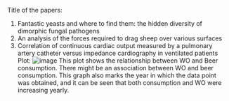Title of the papers:
1) Fantastic yeasts and where to find them: the hidden diversity of dimorphic fungal pathogens
2) An analysis of the forces required to drag sheep over various surfaces
3) Correlation of continuous cardiac output measured by a pulmonary artery catheter versus impedance cardiography in ventilated patients
Plot:
![image](https://github.com/iliasoroka01/CS_Assignment/scat.png)
This plot shows the relationship between WO and Beer consumption. There might be an association between WO and beer consumption. This graph also marks the year in which the data point was obtained, and it can be seen that both consumption and WO were increasing yearly.
